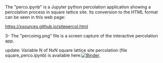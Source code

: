 The "perco.ipynb" is a Jupyter python percolation application showing a percolation process in square lattice site. Its conversion to the HTML format can be seen in this web page: 

https://xsources.github.io/sitepercol.html

3- The "percoimg.png" file is a screen capture of the interactive percolation app.

update: Variable N of NxN square lattice site percolation (file square_perco.ipynb) is available here:[![Binder](https://mybinder.org/badge_logo.svg)](https://mybinder.org/v2/gh/xsources/python-percolation/master).
